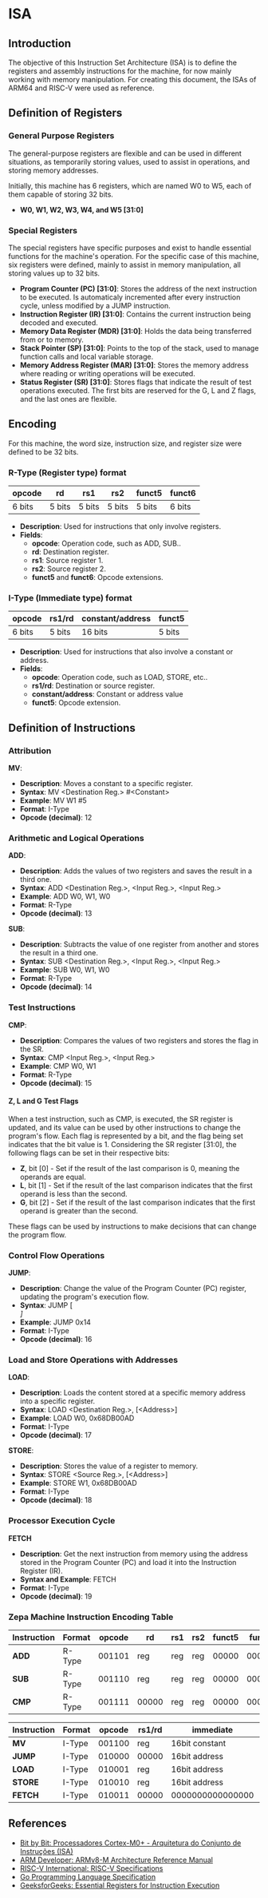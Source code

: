 # ISA
## Introduction
The objective of this Instruction Set Architecture (ISA) is to define the registers and assembly instructions for the machine, for now mainly working with memory manipulation. For creating this document, the ISAs of ARM64 and RISC-V were used as reference.
## Definition of Registers
### General Purpose Registers
The general-purpose registers are flexible and can be used in different situations, as temporarily storing values, used to assist in operations, and storing memory addresses.

Initially, this machine has 6 registers, which are named W0 to W5, each of them capable of storing 32 bits.

- **W0, W1, W2, W3, W4, and W5 [31:0]**

### Special Registers
The special registers have specific purposes and exist to handle essential functions for the machine's operation.
For the specific case of this machine, six registers were defined, mainly to assist in memory manipulation, all storing values up to 32 bits.

- **Program Counter (PC) [31:0]**: Stores the address of the next instruction to be executed. Is automaticaly incremented after every instruction cycle, unless modified by a JUMP instruction.
- **Instruction Register (IR) [31:0]**: Contains the current instruction being decoded and executed.
- **Memory Data Register (MDR) [31:0]**: Holds the data being transferred from or to memory.
- **Stack Pointer (SP) [31:0]**: Points to the top of the stack, used to manage function calls and local variable storage.
- **Memory Address Register (MAR) [31:0]**: Stores the memory address where reading or writing operations will be executed.
- **Status Register (SR) [31:0]**: Stores flags that indicate the result of test operations executed. The first bits are reserved for the G, L and Z flags, and the last ones are flexible.

## Encoding
For this machine, the word size, instruction size, and register size were defined to be 32 bits.
### R-Type (Register type) format

| opcode  | rd  | rs1  | rs2  | funct5  | funct6  |
|-----------------|-------------|--------------|--------------|----------------|-----------------|
| 6 bits          | 5 bits      | 5 bits       | 5 bits       | 5 bits         | 6 bits          |

- **Description**: Used for instructions that only involve registers.
- **Fields**:
    - **opcode**: Operation code, such as ADD, SUB..
    - **rd**: Destination register.
    - **rs1**: Source register 1.
    - **rs2**: Source register 2.
    - **funct5** and **funct6**: Opcode extensions.


### I-Type (Immediate type) format


| opcode  | rs1/rd  | constant/address  | funct5  
|-----------------|-------------|--------------|--------------|
| 6 bits          | 5 bits      | 16 bits       | 5 bits       |

- **Description**: Used for instructions that also involve a constant or address.
- **Fields**:
    - **opcode**: Operation code, such as LOAD, STORE, etc..
    - **rs1/rd**: Destination or source register.
    - **constant/address**: Constant or address value
    - **funct5**: Opcode extension.

## Definition of Instructions

### Attribution
**MV**:
- **Description**: Moves a constant to a specific register.
- **Syntax**: MV \<Destination Reg.> \#\<Constant>
- **Example**: MV W1 #5
- **Format**: I-Type
- **Opcode (decimal)**: 12

### Arithmetic and Logical Operations
**ADD**:
- **Description**: Adds the values of two registers and saves the result in a third one.
- **Syntax**: ADD \<Destination Reg.>, \<Input Reg.>, \<Input Reg.>
- **Example**: ADD W0, W1, W0
- **Format**: R-Type
- **Opcode (decimal)**: 13

**SUB**:
- **Description**: Subtracts the value of one register from another and stores the result in a third one.
- **Syntax**: SUB \<Destination Reg.>, \<Input Reg.>, \<Input Reg.>
- **Example**: SUB W0, W1, W0
- **Format**: R-Type
- **Opcode (decimal)**: 14

### Test Instructions
**CMP**:
- **Description**: Compares the values of two registers and stores the flag in the SR.
- **Syntax**: CMP \<Input Reg.>, \<Input Reg.>
- **Example**: CMP W0, W1
- **Format**: R-Type
- **Opcode (decimal)**: 15

#### Z, L and G Test Flags
When a test instruction, such as CMP, is executed, the SR register is updated, and its value can be used by other instructions to change the program's flow. Each flag is represented by a bit, and the flag being set indicates that the bit value is 1.
Considering the SR register [31:0], the following flags can be set in their respective bits:
- **Z**, bit [0] - Set if the result of the last comparison is 0, meaning the operands are equal.
- **L**, bit [1] - Set if the result of the last comparison indicates that the first operand is less than the second.
- **G**, bit [2] - Set if the result of the last comparison indicates that the first operand is greater than the second.

These flags can be used by instructions to make decisions that can change the program flow.

### Control Flow Operations
**JUMP**:
- **Description**: Change the value of the Program Counter (PC) register, updating the program's execution flow.
- **Syntax**: JUMP \[<Address>]
- **Example**: JUMP 0x14
- **Format**: I-Type
- **Opcode (decimal)**: 16

### Load and Store Operations with Addresses
**LOAD**:
- **Description**: Loads the content stored at a specific memory address into a specific register.
- **Syntax**: LOAD \<Destination Reg.>, [\<Address>]
- **Example**: LOAD W0, 0x68DB00AD
- **Format**: I-Type
- **Opcode (decimal)**: 17

**STORE**:
- **Description**: Stores the value of a register to memory.
- **Syntax**: STORE \<Source Reg.>, [\<Address>]
- **Example**: STORE W1, 0x68DB00AD
- **Format**: I-Type
- **Opcode (decimal)**: 18

### Processor Execution Cycle
**FETCH**
- **Description**: Get the next instruction from memory using the address stored in the Program Counter (PC) and load it into the Instruction Register (IR).
- **Syntax and Example**: FETCH
- **Format**: I-Type
- **Opcode (decimal)**: 19

### Zepa Machine Instruction Encoding Table

| **Instruction** | **Format** | **opcode** | **rd** | **rs1** | **rs2** | **funct5** | **funct6** |
|-----------------|------------|------------|---------|---------|------------|--------|------------|
| **ADD**         | R-Type         | 001101    | reg     | reg     | reg        | 00000    | 000000    |
| **SUB**         | R-Type          | 001110    | reg     | reg     | reg        | 00000    | 000000    |
| **CMP**         | R-Type          | 001111    | 00000     | reg     | reg        | 00000    | 000000    |



| **Instruction** | **Format** | **opcode** | **rs1/rd** | **immediate** | **funct5** |
|-----------------|------------|---------------|---------|------------|--------|
| **MV**          | I-Type          | 001100      | reg     | 16bit constant         | 00000    |
| **JUMP**        | I-Type          | 010000      | 00000     | 16bit address        | 00000    |
| **LOAD**        | I-Type          | 010001       | reg     | 16bit address        | 00000    |
| **STORE**        | I-Type          | 010010       | reg     | 16bit address        | 00000    |
| **FETCH**        | I-Type          | 010011       | 00000     | 0000000000000000        | 00000    |


## References
- [Bit by Bit: Processadores Cortex-M0+ - Arquitetura do Conjunto de Instruções (ISA)](https://bit-by-bit.gitbook.io/embedded-systems/processadores-cortex-m0+/arquitetura-do-conjunto-de-instrucoes-isa)
- [ARM Developer: ARMv8-M Architecture Reference Manual](https://developer.arm.com/documentation/102374/0101)
- [RISC-V International: RISC-V Specifications](https://riscv.org/technical/specifications/)
- [Go Programming Language Specification](https://go.dev/ref/spec)
- [GeeksforGeeks: Essential Registers for Instruction Execution](https://www.geeksforgeeks.org/essential-registers-for-instruction-execution/)
###

